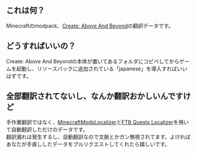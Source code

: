 ## これは何？
Minecraftのmodpack、[Create: Above And Beyond](https://www.curseforge.com/minecraft/modpacks/create-above-and-beyond)の翻訳データです。

## どうすればいいの？
Create: Above And Beyondの本体が置いてあるフォルダにコピペしてからゲームを起動し、リソースパックに追加されている「japanese」を導入すればいいはずです。

## 全部翻訳されてないし、なんか翻訳おかしいんですけど
手作業翻訳ではなく、[MinecraftModsLocalizer](https://github.com/Y-RyuZU/MinecraftModsLocalizer)と[FTB Quests Localizer](https://mc-questing-mod-localizer.streamlit.app/ftbq?lang=en_us)を用いて自動翻訳しただけのデータです。  
翻訳漏れは発生するし、自動翻訳なので文脈とかガン無視されてます。よければあなたが手直ししたデータをプルリクエストしてくれたら嬉しいです。
